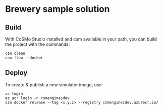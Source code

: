 # Brewery sample solution

## Build

With CoSMo Studio installed and csm available in your path, you can build the project with the commands:

```
csm clean
csm flow --docker
```

## Deploy

To create & publish a new simulator image, use:

```
az login
az acr login -n csmenginesdev
csm docker release --tag <x.y.z> --registry csmenginesdev.azurecr.io/
```
